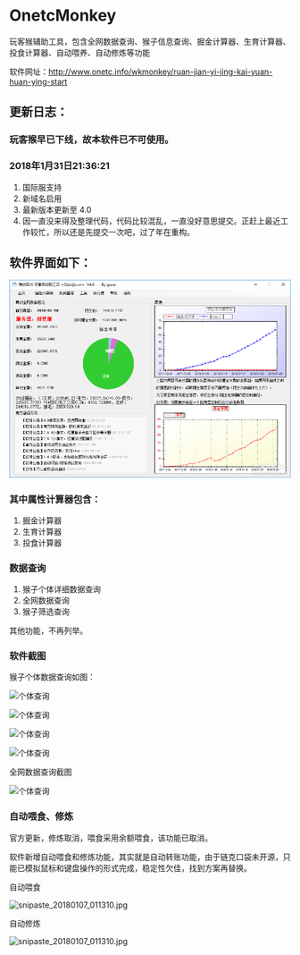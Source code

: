 # OnetcMonkey
玩客猴辅助工具，包含全网数据查询、猴子信息查询、掘金计算器、生育计算器、投食计算器、自动喂养、自动修炼等功能

软件网址：http://www.onetc.info/wkmonkey/ruan-jian-yi-jing-kai-yuan-huan-ying-start 

## 更新日志：
### 玩客猴早已下线，故本软件已不可使用。



### 2018年1月31日21:36:21

1. 国际服支持
2. 新域名启用
3. 最新版本更新至 4.0
4. 因一直没来得及整理代码，代码比较混乱，一直没好意思提交。正赶上最近工作较忙，所以还是先提交一次吧，过了年在重构。

## 软件界面如下：
![main](docs/main.png)
### 其中属性计算器包含：
1. 掘金计算器
2. 生育计算器
3. 投食计算器


### 数据查询
1. 猴子个体详细数据查询
2. 全网数据查询
3. 猴子筛选查询

其他功能，不再列举。

### 软件截图
猴子个体数据查询如图：

![个体查询](http://p0.cdn.img9.top/ipfs/QmaKFErEo7MtMGUKaJHsyL2SqeFR8ARtLcCVtW75andSL7?0.jpg "gt.jpg")

![个体查询](http://p4.cdn.img9.top/ipfs/QmY7uYxnTHAm5FmGTUWh3sCcFT4NjrFtAeFb3Xarbovftg?4.jpg "gt.jpg")

![个体查询](http://p1.cdn.img9.top/ipfs/Qmbx5psuTAE9D6TR8zehdmpqdZAcPd71XepKR9GN9ZpNLP?1.jpg "gt.jpg")

![个体查询](http://p3.cdn.img9.top/ipfs/QmP3DrriLWcx6rBRkYshsHXM3CwQwX9YZzu4FUgBD3UDJo?3.jpg "gt.jpg")

全网数据查询截图

![个体查询](http://p4.cdn.img9.top/ipfs/QmTYeK8kEHefLJyYAwbkXnqpvA6XMfN8HsXfEQv4Xj95Tg?4.jpg "gt.jpg")


### 自动喂食、修炼
官方更新，修炼取消，喂食采用余额喂食，该功能已取消。

软件新增自动喂食和修炼功能，其实就是自动转账功能，由于链克口袋未开源，只能已模拟鼠标和键盘操作的形式完成，稳定性欠佳，找到方案再替换。

自动喂食

![snipaste_20180107_011310.jpg](http://p0.cdn.img9.top/ipfs/QmQYY7ZQHoyiTKG5sav4uDGtLgXJZwBgZZz5GXRxtwvoWY?0.gif "snipaste_20180107_011310.jpg")

自动修炼

![snipaste_20180107_011310.jpg](http://p1.cdn.img9.top/ipfs/QmZbDbRkzjSRTD33k27wJmL1numHrc7A6bGJVHNAX3xzy6?1.gif "snipaste_20180107_011310.jpg")
